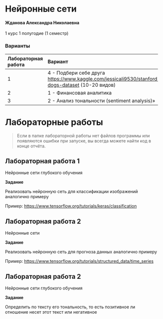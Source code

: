 # Нейронные сети

#### Жданова Александра Николаевна

1 курс 1 полугодие (1 семестр)

### Варианты

| Лабораторная работа | Вариант |
| :------------------ | :------ |
| 1                   | 4 - Подбери себе друга https://www.kaggle.com/jessicali9530/stanford-dogs-dataset (10-20 видов)    |
| 2                   | 1 - Финансовая аналитика      |
| 3                   | 2 - Анализ тональности (sentiment analysis)»       |

# Лабораторные работы

> Если в папке лабораторной работы нет файлов программы или появляются ошибки при запуске, вы всегда можете найти код в конце отчёта.

## Лабораторная работа 1

Нейронные сети глубокого обучения

**Задание**

Реализовать нейронную сеть для классификации изображений аналогично примеру

Пример: https://www.tensorflow.org/tutorials/keras/classification

## Лабораторная работа 2

Нейронные сети

**Задание**

Реализовать нейронную сеть для прогноза данных аналогично примеру

Пример: https://www.tensorflow.org/tutorials/structured_data/time_series

## Лабораторная работа 2

Нейронные сети глубокого обучения

**Задание**

Определить по тексту его тональность, то есть позитивное ли отношение несет этот текст или негативное
